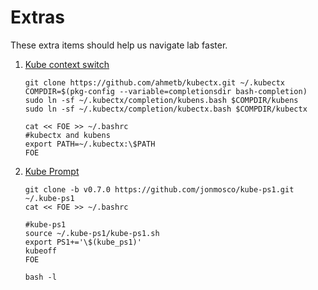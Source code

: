 Extras
=====================

These extra items should help us navigate lab faster.

1. [Kube context switch](https://github.com/ahmetb/kubectx)
    ```shell
    git clone https://github.com/ahmetb/kubectx.git ~/.kubectx
    COMPDIR=$(pkg-config --variable=completionsdir bash-completion)
    sudo ln -sf ~/.kubectx/completion/kubens.bash $COMPDIR/kubens
    sudo ln -sf ~/.kubectx/completion/kubectx.bash $COMPDIR/kubectx

    cat << FOE >> ~/.bashrc
    #kubectx and kubens
    export PATH=~/.kubectx:\$PATH
    FOE
    ```

1. [Kube Prompt](https://github.com/jonmosco/kube-ps1)
    ```shell
    git clone -b v0.7.0 https://github.com/jonmosco/kube-ps1.git ~/.kube-ps1
    cat << FOE >> ~/.bashrc

    #kube-ps1
    source ~/.kube-ps1/kube-ps1.sh
    export PS1+='\$(kube_ps1)'
    kubeoff
    FOE

    bash -l
    ```
